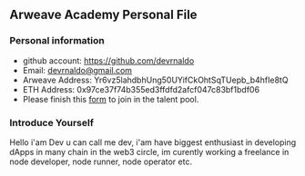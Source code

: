 ## Arweave Academy Personal File

### Personal information

- github account: https://github.com/devrnaldo
- Email: devrnaldo@gmail.com
- Arweave Address: Yr6vz5lahdbhUng50UYifCkOhtSqTUepb_b4hfIe8tQ
- ETH Address: 0x97ce37f74b355ed3ffdfd2afcf047c83bf1bdf06
- Please finish this [form](https://docs.google.com/forms/d/e/1FAIpQLSfWA5fIIcBgmRppm3jNz5vmf9Mai_QMVil-2pO4r7YKn_Zhtw/viewform?usp=sf_link) to join in the talent pool.

### Introduce Yourself
Hello i'am Dev u can call me dev, i'am have biggest enthusiast in developing dApps in many chain in the web3 circle, im curently working a freelance in node developer, node runner, node operator etc.
